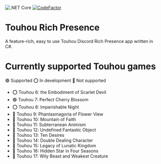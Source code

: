 ![.NET Core](https://github.com/AbdShullah/TouhouRichPresence/workflows/.NET%20Core/badge.svg)
[![CodeFactor](https://www.codefactor.io/repository/github/abdshullah/touhourichpresence/badge)](https://www.codefactor.io/repository/github/abdshullah/touhourichpresence)
# Touhou Rich Presence
A feature-rich, easy to use Touhou Discord Rich Presence app written in C#.

# Currently supported Touhou games
🟢 Supported
⭕ In development
🔴 Not supported
- ⭕ Touhou 6: the Embodiment of Scarlet Devil
- 🟢 Touhou 7: Perfect Cherry Blossom
- ⭕ Touhou 8: Imperishable Night
- 🔴 Touhou 9: Phantasmagoria of Flower View
- 🔴 Touhou 10: Mountain of Faith
- 🔴 Touhou 11: Subterranean Animism
- 🔴 Touhou 12: Undefined Fantastic Object
- 🔴 Touhou 13: Ten Desires
- 🔴 Touhou 14: Double Dealing Character
- 🔴 Touhou 15: Legacy of Lunatic Kingdom
- 🔴 Touhou 16: Hidden Star in Four Seasons
- 🔴 Touhou 17: Wily Beast and Weakest Creature
